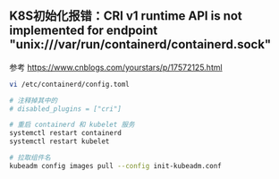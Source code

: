 ## K8S初始化报错：CRI v1 runtime API is not implemented for endpoint \"unix:///var/run/containerd/containerd.sock\"

参考 https://www.cnblogs.com/yourstars/p/17572125.html

```bash
vi /etc/containerd/config.toml

# 注释掉其中的
# disabled_plugins = ["cri"]

# 重启 containerd 和 kubelet 服务
systemctl restart containerd
systemctl restart kubelet

# 拉取组件名
kubeadm config images pull --config init-kubeadm.conf
```

